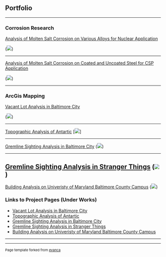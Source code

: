 ## Portfolio

---
### Corrosion Research

[Analysis of Molten Salt Corrosion on Various Alloys for Nuclear Application](tshah2.github.io/NucCor.md)

(<img src="/images/486_22.PNG"/>)

---
[Analysis of Molten Salt Corrosion on Coated and Uncoated Steel for CSP Application](tshah2.github.io/CSPCor.md)

(<img src="/images/486_23.PNG"/>)

---
### ArcGis Mapping

[Vacant Lot Analysis in Baltimore City](tshah2.github.io/Vacancy.md)

(<img src="/images/486_17.PNG"/>)

---
[Topographic Analysis of Antartic](tshah2.github.io/TopographyArtic.md)
[<img src="/images/486_18.PNG">]

---
[Gremline Sighting Analysis in Baltimore City](tshah2.github.io/BaltGremlin.md)
(<img src="/images/486_19.PNG"/>)

---
[Gremline Sighting Analysis in Stranger Things](tshah2.github.io/StrangerGrem.md)
(<img src="/images/486_20.PNG"/>)
---
[Building Analysis on Univeristy of Maryland Baltimore County Campus](tshah2.github.io/UMBCBuild.md)
(<img src="/images/486_21.PNG"/>)

### Links to Project Pages (Under Works)

- [Vacant Lot Analysis in Baltimore City](http://example.com/)
- [Topographic Analysis of Antartic](http://example.com/)
- [Gremline Sighting Analysis in Baltimore City](http://example.com/)
- [Gremline Sighting Analysis in Stranger Things](http://example.com/)
- [Building Analysis on Univeristy of Maryland Baltimore County Campus](http://example.com/)

---




---
<p style="font-size:11px">Page template forked from <a href="https://github.com/evanca/quick-portfolio">evanca</a></p>
<!-- Remove above link if you don't want to attibute -->

